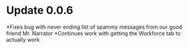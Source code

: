 # Update 0.0.6
*Fixes bug with never ending list of spammy messages from our good friend Mr. Narrator
*Continues work with getting the Workforce tab to actually work